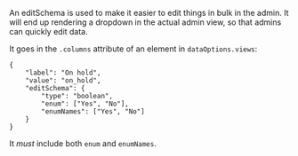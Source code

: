 An editSchema is used to make it easier to edit things in bulk in the admin. It will end up rendering a dropdown in the actual admin view, so that admins can quickly edit data.

It goes in the `.columns` attribute of an element in `dataOptions.views`:
```
{
    "label": "On hold",
    "value": "on_hold",
    "editSchema": {
        "type": "boolean",
        "enum": ["Yes", "No"],
        "enumNames": ["Yes", "No"]
    }
}
```

It *must* include both `enum` and `enumNames`.